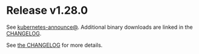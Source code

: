 # Release v1.28.0

See [kubernetes-announce@](https://groups.google.com/forum/#!forum/kubernetes-announce). Additional binary downloads are linked in the [CHANGELOG](https://github.com/kubernetes/kubernetes/blob/master/CHANGELOG/CHANGELOG-1.28.md).

See [the CHANGELOG](https://github.com/kubernetes/kubernetes/blob/master/CHANGELOG/CHANGELOG-1.28.md) for more details.



